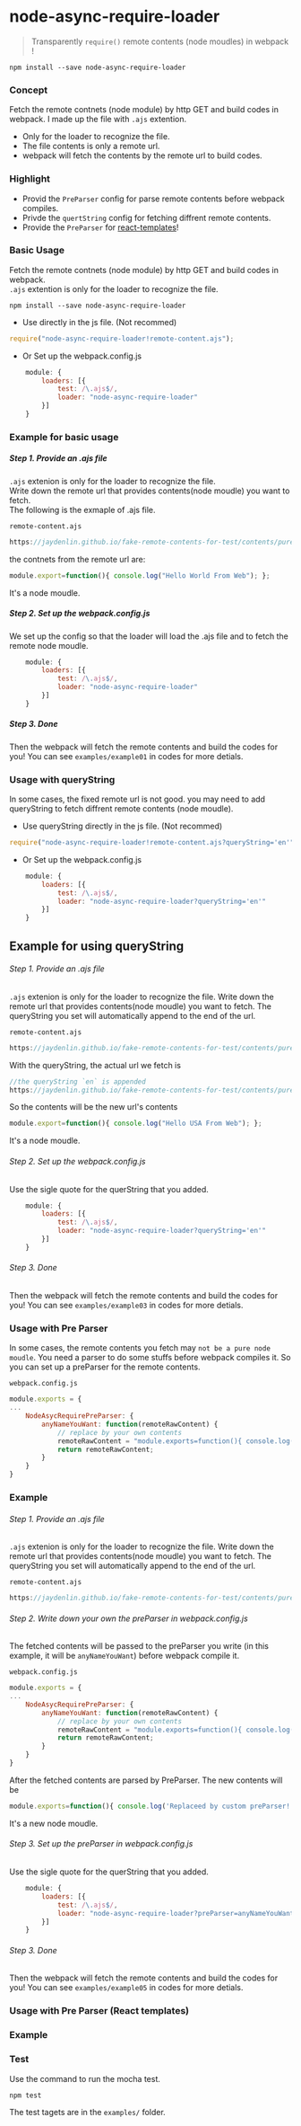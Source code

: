 # node-async-require-loader

> Transparently `require()` remote contents (node moudles) in webpack !


```
npm install --save node-async-require-loader
```
### Concept
Fetch the remote contnets (node module) by http GET and build codes in webpack.
I made up the file with `.ajs` extention.
* Only for the loader to recognize the file.
* The file contents is only a remote url.
* webpack will fetch the contents by the remote url to build codes.

### Highlight
* Provid the `PreParser` config for parse remote contents before webpack compiles.
* Privde the `quertString` config for fetching diffrent remote contents.
* Provide the `PreParser` for [react-templates](http://wix.github.io/react-templates)!  

### Basic Usage

Fetch the remote contnets (node module) by http GET and build codes in webpack.  
`.ajs` extention is only for the loader to recognize the file.  

```
npm install --save node-async-require-loader
```

* Use directly in the js file. (Not recommed)
```js
require("node-async-require-loader!remote-content.ajs");

```

* Or Set up the webpack.config.js
```js
    module: {
        loaders: [{
            test: /\.ajs$/,
            loader: "node-async-require-loader"
        }]
    }
```

### Example for basic usage

##### Step 1. Provide an .ajs file

`.ajs` extenion is only for the loader to recognize the file.  
Write down the remote url that provides contents(node moudle) you want to fetch.  
The following is the exmaple of .ajs file.  
 
`remote-content.ajs`
```js
https://jaydenlin.github.io/fake-remote-contents-for-test/contents/pure-js/
``` 

the contnets from the remote url are: 

```js
module.export=function(){ console.log("Hello World From Web"); };
```
It's a node moudle.

##### Step 2. Set up the webpack.config.js
We set up the config so that the loader will load the .ajs file and to fetch the remote node moudle.

```js
    module: {
        loaders: [{
            test: /\.ajs$/,
            loader: "node-async-require-loader"
        }]
    }
```

##### Step 3. Done
Then the webpack will fetch the remote contents and build the codes for you!
You can see `examples/example01` in codes for more detials.

### Usage with queryString

In some cases, the fixed remote url is not good. you may need to add queryString to fetch diffrent remote contents (node moudle).

* Use queryString directly in the js file. (Not recommed)
```js
require("node-async-require-loader!remote-content.ajs?queryString='en'");

```

* Or Set up the webpack.config.js
```js
    module: {
        loaders: [{
            test: /\.ajs$/,
            loader: "node-async-require-loader?queryString='en'"
        }]
    }
```

## Example for using queryString

###### Step 1. Provide an .ajs file

`.ajs` extenion is only for the loader to recognize the file. 
Write down the remote url that provides contents(node moudle) you want to fetch.
The queryString you set will automatically append to the end of the url. 

 
`remote-content.ajs`
```js
https://jaydenlin.github.io/fake-remote-contents-for-test/contents/pure-js/
``` 

With the queryString, the actual url we fetch is 

```js
//the queryString `en` is appended
https://jaydenlin.github.io/fake-remote-contents-for-test/contents/pure-js/en/
```

So the contents will be the new url's contents
```js
module.export=function(){ console.log("Hello USA From Web"); };
```
It's a node moudle.

###### Step 2. Set up the webpack.config.js
Use the sigle quote for the querString that you added.
```js
    module: {
        loaders: [{
            test: /\.ajs$/,
            loader: "node-async-require-loader?queryString='en'"
        }]
    }
```

###### Step 3. Done
Then the webpack will fetch the remote contents and build the codes for you!
You can see `examples/example03` in codes for more detials.

### Usage with Pre Parser

In some cases, the remote contents you fetch may `not be a pure node moudle`. You need a parser to do some stuffs before webpack compiles it. So you can set up a preParser for the remote contents.

`webpack.config.js`
```js
module.exports = {
...
    NodeAsycRequirePreParser: {
        anyNameYouWant: function(remoteRawContent) {
            // replace by your own contents
            remoteRawContent = "module.exports=function(){ console.log('Replaceed by custom preParser!');}";
            return remoteRawContent;
        }
    }
}
```


### Example

###### Step 1. Provide an .ajs file

`.ajs` extenion is only for the loader to recognize the file. 
Write down the remote url that provides contents(node moudle) you want to fetch.
The queryString you set will automatically append to the end of the url. 

 
`remote-content.ajs`
```js
https://jaydenlin.github.io/fake-remote-contents-for-test/contents/pure-js/
``` 

###### Step 2. Write down your own the preParser in webpack.config.js

The fetched contents will be passed to the preParser you write (in this example, it will be `anyNameYouWant`) before webpack compile it.

`webpack.config.js`
```js
module.exports = {
...
    NodeAsycRequirePreParser: {
        anyNameYouWant: function(remoteRawContent) {
            // replace by your own contents
            remoteRawContent = "module.exports=function(){ console.log('Replaceed by custom preParser!');}";
            return remoteRawContent;
        }
    }
}
```

After the fetched contents are parsed by PreParser. The new contents will be

```js
module.exports=function(){ console.log('Replaceed by custom preParser!');}
```
It's a new node moudle.

###### Step 3. Set up the preParser in webpack.config.js
Use the sigle quote for the querString that you added.
```js
    module: {
        loaders: [{
            test: /\.ajs$/,
            loader: "node-async-require-loader?preParser=anyNameYouWant"
        }]
    }
```

###### Step 3. Done
Then the webpack will fetch the remote contents and build the codes for you!
You can see `examples/example05` in codes for more detials.



### Usage with Pre Parser (React templates)


### Example


### Test

Use the command to run the mocha test. 
 
```
npm test
```
 
The test tagets are in the `examples/` folder. 

